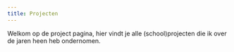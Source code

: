 ```yaml
---
title: Projecten
---
```


Welkom op de project pagina, hier vindt je alle (school)projecten die ik over de jaren heen heb ondernomen.
